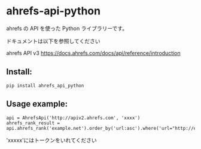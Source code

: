 # ahrefs-api-python

ahrefs の API を使った Python ライブラリーです。

ドキュメントは以下を参照してください

ahrefs API v3
https://docs.ahrefs.com/docs/api/reference/introduction

## Install:

```
pip install ahrefs_api_python
```

## Usage example:

```
api = AhrefsApi('http://apiv2.ahrefs.com', 'xxxx')
ahrefs_rank_result = api.ahrefs_rank('example.net').order_by('url:asc').where('url="http://example.net/"').get()
```

'xxxxx'にはトークンをいれてください
